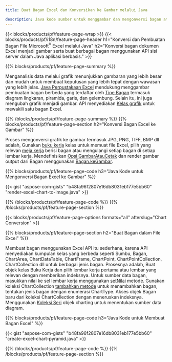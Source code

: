 ```yaml
---
title: Buat Bagan Excel dan Konversikan ke Gambar melalui Java

description: Java kode sumber untuk menggambar dan mengonversi bagan atau diagram di Microsoft Excel menggunakan Java Pustaka. 
---
```

{{< blocks/products/pf/feature-page-wrap >}}
{{< blocks/products/pf/i18n/feature-page-header h1="Konversi dan Pembuatan Bagan File Microsoft<sup>&reg;</sup> Excel melalui Java" h2="Konversi bagan dokumen Excel menjadi gambar serta buat berbagai bagan menggunakan API sisi server dalam Java aplikasi berbasis." >}}


{{% blocks/products/pf/feature-page-summary %}}

Menganalisis data melalui grafik menunjukkan gambaran yang lebih besar dan mudah untuk membuat keputusan yang lebih tepat dengan wawasan yang lebih jelas. [Java Perpustakaan Excel](/cells/java/) mendukung menggambar pembuatan bagan berbeda yang terdaftar oleh [Tipe Bagan](https://reference.aspose.com/cells/java/com.aspose.cells/ChartType) termasuk diagram lingkaran, piramida, garis, dan gelembung. Selain itu, ini juga mengubah grafik menjadi gambar. API menyediakan [Kelas grafik](https://reference.aspose.com/cells/java/com.aspose.cells/Chart) untuk mewakili satu bagan Excel.

{{% /blocks/products/pf/feature-page-summary %}}
{{% blocks/products/pf/feature-page-section h2="Konversi Bagan Excel ke Gambar" %}}

Proses mengonversi grafik ke gambar termasuk JPG, PNG, TIFF, BMP dll adalah, Gunakan [buku kerja](https://reference.aspose.com/java/cells/com.aspose.cells/workbook) kelas untuk memuat file Excel, pilih yang relevan [meja kerja](https://reference.aspose.com/cells/java/com.aspose.cells/worksheet) berisi bagan atau mengulangi setiap bagan di setiap lembar kerja. Mendefinisikan [Opsi GambarAtauCetak](https://reference.aspose.com/cells/java/com.aspose.cells/ImageOrPrintOptions) dan render gambar output dari Bagan menggunakan [Bagan.keGambar](https://reference.aspose.com/cells/java/com.aspose.cells/chart#toImage(java.io.OutputStream,%20com.aspose.cells.ImageOrPrintOptions)).


{{% blocks/products/pf/feature-page-code h3="Java Kode untuk Mengonversi Bagan Excel ke Gambar" %}}

{{< gist "aspose-com-gists" "b48fa96f2807e16db8031eb177e5bb60" "render-excel-chart-to-image.java" >}}

{{% /blocks/products/pf/feature-page-code %}}
{{% /blocks/products/pf/feature-page-section %}}

{{< blocks/products/pf/feature-page-options formats="all" afterslug="Chart Conversion" >}}


{{% blocks/products/pf/feature-page-section h2="Buat Bagan dalam File Excel" %}}

Membuat bagan menggunakan Excel API itu sederhana, karena API menyediakan kumpulan kelas yang berbeda seperti Sumbu, Bagan, ChartArea, ChartDataTable, ChartFrame, ChartPoint, ChartPointCollection, ChartCollection dll untuk berbagai jenis bagan. Prosesnya adalah, Buat objek kelas Buku Kerja dan pilih lembar kerja pertama atau lembar yang relevan dengan memberikan indeksnya. Untuk sumber data bagan, masukkan nilai ke sel lembar kerja menggunakan [setNilai](https://reference.aspose.com/cells/java/com.aspose.cells/cell#Value) metode. Gunakan koleksi ChartCollection [tambahkan metode](https://reference.aspose.com/cells/java/com.aspose.cells/chartcollection#add(int,%20int,%20int,%20int,%20int)) untuk menambahkan bagan, tentukan jenis bagan dengan enumerasi ChartType. Akses objek Bagan baru dari koleksi ChartCollection dengan meneruskan indeksnya. Menggunakan [Koleksi Seri](https://reference.aspose.com/cells/java/com.aspose.cells/SeriesCollection) objek charting untuk menentukan sumber data diagram.

{{% blocks/products/pf/feature-page-code h3="Java Kode untuk Membuat Bagan Excel" %}}

{{< gist "aspose-com-gists" "b48fa96f2807e16db8031eb177e5bb60" "create-excel-chart-pyramid.java" >}}

{{% /blocks/products/pf/feature-page-code %}}
{{% /blocks/products/pf/feature-page-section %}}
